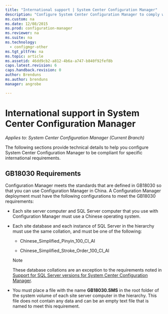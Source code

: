 ```yaml
---
title: "International support | System Center Configuration Manager"
description: "Configure System Center Configuration Manager to comply with specific international requirements."
ms.custom: na
ms.date: 12/08/2015
ms.prod: configuration-manager
ms.reviewer: na
ms.suite: na
ms.technology:
  - configmgr-other
ms.tgt_pltfrm: na
ms.topic: article
ms.assetid: 46dd9cb2-a812-4b6a-a747-b840f92fef8b
caps.latest.revision: 6
caps.handback.revision: 0
author: Brendunsms.author: brendunsmanager: angrobe

---
```

# International support in System Center Configuration Manager*Applies to: System Center Configuration Manager (Current Branch)*
The following sections provide technical details to help you configure System Center Configuration Manager to be compliant for specific international requirements.  

## GB18030 Requirements  
 Configuration Manager meets the standards that are defined in GB18030 so that you can use Configuration Manager in China. A Configuration Manager deployment must have the following configurations to meet the GB18030 requirements:  

-   Each site server computer and SQL Server computer that you use with Configuration Manager must use a Chinese operating system.  

-   Each site database and each instance of SQL Server in the hierarchy must use the same collation, and must be one of the following:  

    -   Chinese_Simplified_Pinyin_100_CI_AI  

    -   Chinese_Simplified_Stroke_Order_100_CI_AI  

    > [!NOTE]  
    >  These database collations are an exception to the requirements noted in [Support for SQL Server versions for System Center Configuration Manager](../../../core/plan-design/configs/support-for-sql-server-versions.md).  

-   You must place a file with the name **GB18030.SMS** in the root folder of the system volume of each site server computer in the hierarchy. This file does not contain any data and can be an empty text file that is named to meet this requirement.  
